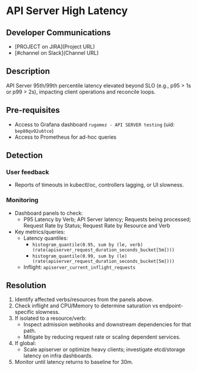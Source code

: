 # API Server High Latency

## Developer Communications

- [PROJECT on JIRA](Project URL)
- [#channel on Slack](Channel URL)

## Description

API Server 95th/99th percentile latency elevated beyond SLO (e.g., p95 > 1s or p99 > 2s), impacting client operations and reconcile loops.

## Pre-requisites

- Access to Grafana dashboard `rugomez - API SERVER testing` (uid: `bep80qv02u6tce`)
- Access to Prometheus for ad-hoc queries

## Detection

### User feedback
- Reports of timeouts in kubectl/oc, controllers lagging, or UI slowness.

### Monitoring
- Dashboard panels to check:
  - P95 Latency by Verb; API Server latency; Requests being processed; Request Rate by Status; Request Rate by Resource and Verb
- Key metrics/queries:
  - Latency quantiles:
    - `histogram_quantile(0.95, sum by (le, verb)(rate(apiserver_request_duration_seconds_bucket[5m])))`
    - `histogram_quantile(0.99, sum by (le)(rate(apiserver_request_duration_seconds_bucket[5m])))`
  - Inflight: `apiserver_current_inflight_requests`

## Resolution

1. Identify affected verbs/resources from the panels above.
2. Check inflight and CPU/Memory to determine saturation vs endpoint-specific slowness.
3. If isolated to a resource/verb:
   - Inspect admission webhooks and downstream dependencies for that path.
   - Mitigate by reducing request rate or scaling dependent services.
4. If global:
   - Scale apiserver or optimize heavy clients; investigate etcd/storage latency on infra dashboards.
5. Monitor until latency returns to baseline for 30m.
